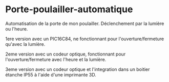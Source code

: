 # Porte-poulailler-automatique
Automatisation de la porte de mon poulailler.
Déclenchement par la lumière ou l'heure.

1ere version avec un PIC16C84, ne fonctionnant pour l'ouverture/fermeture qu'avec la lumière.

2eme version avec un codeur optique, fonctionnant pour l'ouverture/fermeture avec l'heure et la lumière.

3eme version avec un codeur optique et l'integration dans un boitier étanche IP55 à l'aide d'une imprimante 3D.
